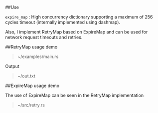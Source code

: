 ##Use

`expire_map` : High concurrency dictionary supporting a maximum of 256 cycles timeout (internally implemented using dashmap).

Also, I implement RetryMap based on ExpireMap and can be used for network request timeouts and retries.

##RetryMap usage demo

> ~/examples/main.rs

Output

> ~/out.txt

##ExpireMap usage demo

The use of ExpireMap can be seen in the RetryMap implementation

> ~/src/retry.rs
